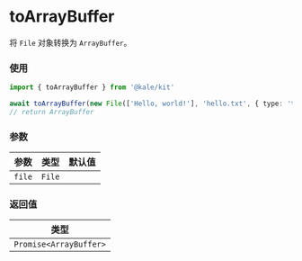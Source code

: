 # toArrayBuffer

将 `File` 对象转换为 `ArrayBuffer`。

### 使用

```ts
import { toArrayBuffer } from '@kale/kit'

await toArrayBuffer(new File(['Hello, world!'], 'hello.txt', { type: 'text/plain' }))
// return ArrayBuffer
```

### 参数

| 参数   | 类型   | 默认值 |
| ------ | ------ | ------ |
| `file` | `File` |        |

### 返回值

| 类型                   |
| ---------------------- |
| `Promise<ArrayBuffer>` |

